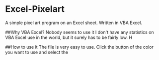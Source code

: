 # Excel-Pixelart
A simple pixel art program on an Excel sheet.
Written in VBA Excel.

##Why VBA Excel? Nobody seems to use it
I don't have any statistics on VBA Excel use in the world, but it surely has to be fairly low.
H

##How to use it
The file is very easy to use.
Click the button of the color you want to use and select the 
